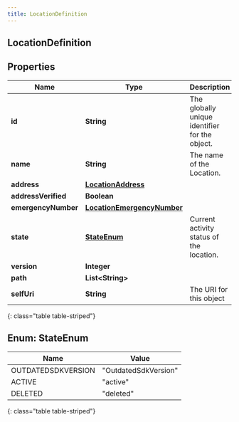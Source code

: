 ```yaml
---
title: LocationDefinition
---
```

## LocationDefinition


## Properties

| Name | Type | Description | Notes |
| ------------ | ------------- | ------------- | ------------- |
| **id** | **String** | The globally unique identifier for the object. |  [optional] |
| **name** | **String** | The name of the Location. |  |
| **address** | [**LocationAddress**](LocationAddress.html) |  |  [optional] |
| **addressVerified** | **Boolean** |  |  [optional] |
| **emergencyNumber** | [**LocationEmergencyNumber**](LocationEmergencyNumber.html) |  |  [optional] |
| **state** | [**StateEnum**](#StateEnum) | Current activity status of the location. |  [optional] |
| **version** | **Integer** |  |  [optional] |
| **path** | **List&lt;String&gt;** |  |  [optional] |
| **selfUri** | **String** | The URI for this object |  [optional] |
{: class="table table-striped"}


<a name="StateEnum"></a>

## Enum: StateEnum

| Name | Value |
| ---- | ----- |
| OUTDATEDSDKVERSION | &quot;OutdatedSdkVersion&quot; |
| ACTIVE | &quot;active&quot; |
| DELETED | &quot;deleted&quot; |
{: class="table table-striped"}



